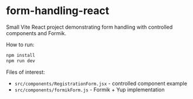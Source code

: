 # form-handling-react

Small Vite React project demonstrating form handling with controlled components and Formik.

How to run:

```powershell
npm install
npm run dev
```

Files of interest:
- `src/components/RegistrationForm.jsx` - controlled component example
- `src/components/formikForm.js` - Formik + Yup implementation
